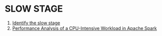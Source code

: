 # SLOW STAGE

1. [Identify the slow stage
](https://holdenk.github.io/spark-flowchart/details/slow-stage/)
2. [Performance Analysis of a CPU-Intensive Workload in Apache Spark](https://externaltable.blogspot.com/2017/06/diving-into-spark-and-parquet-workloads.html)
